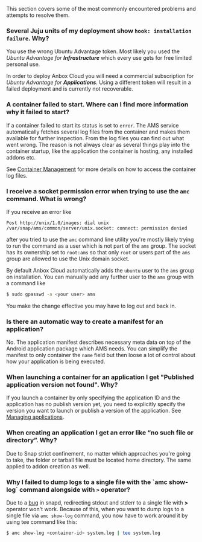 This section covers some of the most commonly encountered problems and attempts to resolve them.

### Several Juju units of my deployment show `hook: installation failure`. Why?

You use the wrong Ubuntu Advantage token. Most likely you used  the *Ubuntu Advantage for **Infrastructure*** which every use gets for free limited personal use.

In order to deploy Anbox Cloud you will need a commercial subscription for *Ubuntu Advantage for **Applications***. Using a different token will result in a failed deployment and is currently not recoverable.

### A container failed to start. Where can I find more information why it failed to start?

If a container failed to start its status is set to `error`. The AMS service automatically fetches several log files from the container and makes them available for further inspection. From the log files you can find out what went wrong. The reason is not always clear as several things play into the container startup, like the application the container is hosting, any installed addons etc.

See [Container Management](https://discourse.ubuntu.com/t/managing-containers/17763) for more details on how to access the container log files.

### I receive a socket permission error when trying to use the `amc` command. What is wrong?

If you receive an error like

```text
Post http://unix/1.0/images: dial unix /var/snap/ams/common/server/unix.socket: connect: permission denied
```

after you tried to use the `amc` command line utility you're mostly likely trying to run the command as a user which is not part of the `ams` group. The socket has its ownership set to `root:ams` so that only `root` or users part of the `ams` group are allowed to use the Unix domain socket.

By default Anbox Cloud automatically adds the `ubuntu` user to the `ams` group on installation. You can manually add any further user to the `ams` group with a command like

```bash
$ sudo gpasswd -a <your user> ams
```

You make the change effective you may have to log out and back in.

### Is there an automatic way to create a manifest for an application?

No. The application manifest describes necessary meta data on top of the Android application package which AMS needs. You can simplify the manifest to only container the `name` field but then loose a lot of control about how your application is being executed.

### When launching a container for an application I get "Published application version not found". Why?

If you launch a container by only specifying the application ID and the application has no publish version yet, you need to explicitly specify the version you want to launch or publish a version of the application. See [Managing applications](https://discourse.ubuntu.com/t/managing-applications/17760).

### When creating an application I get an error like “no such file or directory”. Why?

Due to Snap strict confinement, no matter which approaches you're going to take,  the folder or tarball file must be located home directory. The same applied to addon creation as well.

### Why I failed to dump logs to a single file with the  \`amc show-log\` command alongside with `>` operator?

Due to a [bug](https://bugs.launchpad.net/snapd/+bug/1835805) in snapd, redirecting stdout and stderr to a single file with **>** operator won't work. Because of this, when you want to dump logs to a single file via `amc show-log` command, you now have to work around it by using tee command like this:

```bash
$ amc show-log <container-id> system.log | tee system.log
```
